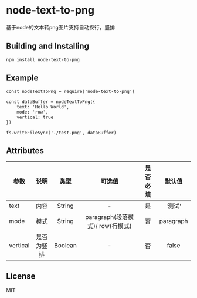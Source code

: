 # node-text-to-png
基于node的文本转png图片支持自动换行，竖排

## Building and Installing

```
npm install node-text-to-png
```

## Example

```
const nodeTextToPng = require('node-text-to-png')

const dataBuffer = nodeTextToPng({
    text: 'Hello World',
    mode: 'row',
    vertical: true
})

fs.writeFileSync('./test.png', dataBuffer)
```

##  Attributes

|参数       |说明         |类型            |可选值      |是否必填      |默认值     |
| ---------|:----------:|:--------------:|:--------:|:--------:|:---------:|
|text|内容|String|-|是|'测试'|
|mode|模式|String|paragraph(段落模式)/ row(行模式)|否|paragraph|
|vertical|是否为竖排|Boolean|-|否|false|

## License

MIT
